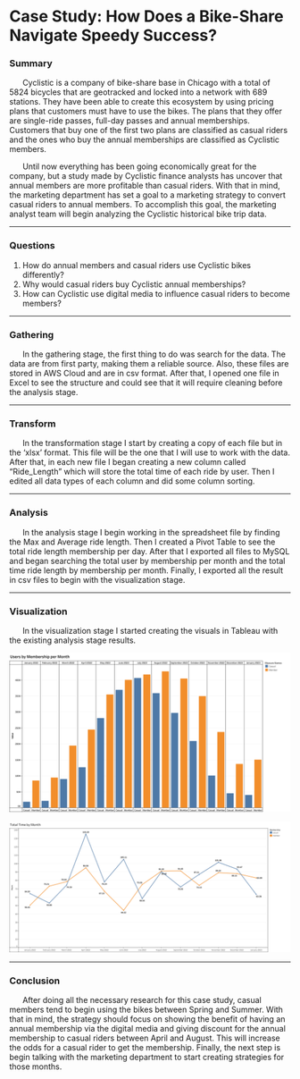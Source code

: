 # Case Study: How Does a Bike-Share Navigate Speedy Success?
### Summary

&nbsp;&nbsp;&nbsp;&nbsp;&nbsp;&nbsp;Cyclistic is a company of bike-share base in Chicago with a total of 5824 bicycles that are geotracked and locked into a network with 689 stations. They have been able to create this ecosystem by using pricing plans that customers must have to use the bikes. The plans that they offer are single-ride passes, full-day passes and annual memberships. Customers that buy one of the first two plans are classified as casual riders and the ones who buy the annual memberships are classified as Cyclistic members.
  
&nbsp;&nbsp;&nbsp;&nbsp;&nbsp;&nbsp;Until now everything has been going economically great for the company, but a study made by Cyclistic finance analysts has uncover that annual members are more profitable than casual riders. With that in mind, the marketing department has set a goal to a marketing strategy to convert casual riders to annual members. To accomplish this goal, the marketing analyst team will begin analyzing the Cyclistic historical bike trip data.

---

### Questions
1.	How do annual members and casual riders use Cyclistic bikes differently?
2.	Why would casual riders buy Cyclistic annual memberships?
3.	How can Cyclistic use digital media to influence casual riders to become members?

---

### Gathering

&nbsp;&nbsp;&nbsp;&nbsp;&nbsp;&nbsp;In the gathering stage, the first thing to do was search for the data. The data are from first party, making them a reliable source. Also, these files are stored in AWS Cloud and are in csv format. After that, I opened one file in Excel to see the structure and could see that it will require cleaning before the analysis stage.
  
---

### Transform

&nbsp;&nbsp;&nbsp;&nbsp;&nbsp;&nbsp;In the transformation stage I start by creating a copy of each file but in the ‘xlsx’ format. This file will be the one that I will use to work with the data. After that, in each new file I began creating a new column called “Ride_Length” which will store the total time of each ride by user. Then I edited all data types of each column and did some column sorting.

---

### Analysis

&nbsp;&nbsp;&nbsp;&nbsp;&nbsp;&nbsp;In the analysis stage I begin working in the spreadsheet file by finding the Max and Average ride length. Then I created a Pivot Table to see the total ride length membership per day. After that I exported all files to MySQL and began searching the total user by membership per month and the total time ride length by membership per month.  Finally, I exported all the result in csv files to begin with the visualization stage.

---

### Visualization

&nbsp;&nbsp;&nbsp;&nbsp;&nbsp;&nbsp;In the visualization stage I started creating the visuals in Tableau with the existing analysis stage results. 

![Users by Memberships](Visuals/R_C_M.png)

![Total Time by Memberships](Visuals/T_T_M.png)

---

### Conclusion

&nbsp;&nbsp;&nbsp;&nbsp;&nbsp;&nbsp;After doing all the necessary research for this case study, casual members tend to begin using the bikes between Spring and Summer. With that in mind, the strategy should focus on showing the benefit of having an annual membership via the digital media and giving discount for the annual membership to casual riders between April and August. This will increase the odds for a casual rider to get the membership. Finally, the next step is begin talking with the marketing department to start creating strategies for those months.

